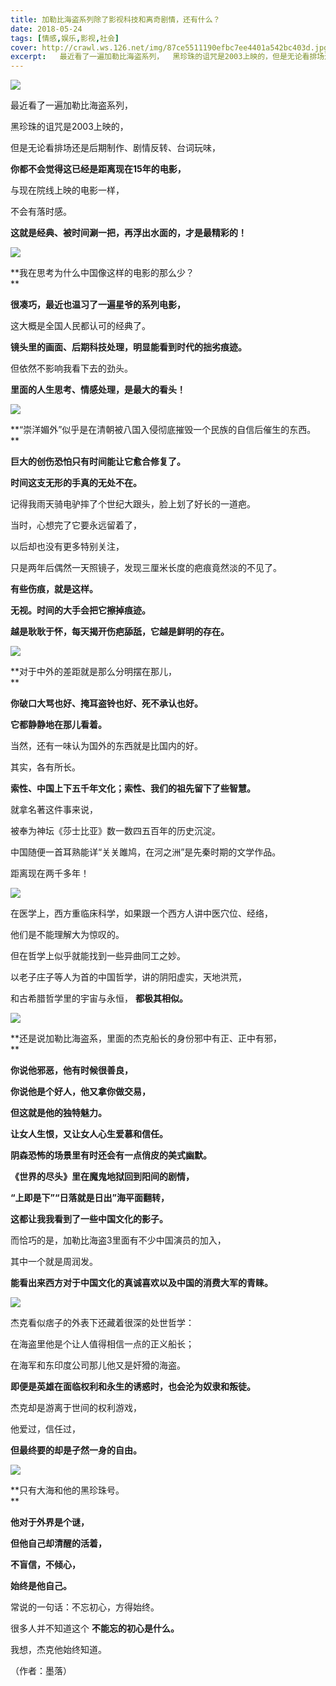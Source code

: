 ```yaml
---
title: 加勒比海盗系列除了影视科技和离奇剧情，还有什么？
date: 2018-05-24
tags: [情感,娱乐,影视,社会]
cover: http://crawl.ws.126.net/img/87ce5511190efbc7ee4401a542bc403d.jpg
excerpt:   最近看了一遍加勒比海盗系列，  黑珍珠的诅咒是2003上映的，但是无论看排场还是后期制
---
```

![](http://crawl.ws.126.net/img/87ce5511190efbc7ee4401a542bc403d.jpg)  

最近看了一遍加勒比海盗系列，  

黑珍珠的诅咒是2003上映的，

但是无论看排场还是后期制作、剧情反转、台词玩味，

**你都不会觉得这已经是距离现在15年的电影，**

与现在院线上映的电影一样，

不会有落时感。

**这就是经典、被时间涮一把，再浮出水面的，才是最精彩的！**

![](http://dingyue.ws.126.net/Wgo0xXRIX5VALeqbSX=rhiVMhGbiJunOEv1UWrm4GcooQ1527150336815.jpg)  

**我在思考为什么中国像这样的电影的那么少？  
**

**很凑巧，最近也温习了一遍星爷的系列电影，**

这大概是全国人民都认可的经典了。

**镜头里的画面、后期科技处理，明显能看到时代的拙劣痕迹。**

但依然不影响我看下去的劲头。

**里面的人生思考、情感处理，是最大的看头！**

![](http://crawl.ws.126.net/img/38bfd6ecc9e0508f3180f099dc42e543.jpg)  

**“崇洋媚外”似乎是在清朝被八国入侵彻底摧毁一个民族的自信后催生的东西。  
**

**巨大的创伤恐怕只有时间能让它愈合修复了。**

**时间这支无形的手真的无处不在。**

记得我雨天骑电驴摔了个世纪大跟头，脸上划了好长的一道疤。

当时，心想完了它要永远留着了，

以后却也没有更多特别关注，

只是两年后偶然一天照镜子，发现三厘米长度的疤痕竟然淡的不见了。

**有些伤痕，就是这样。**

**无视。时间的大手会把它擦掉痕迹。**

**越是耿耿于怀，每天揭开伤疤舔舐，它越是鲜明的存在。**

![](http://dingyue.ws.126.net/GW4cFih79B7pAso5BxiRQ8UZlrysdpipa1KVAyic5b0C91527150336816.jpg)  

**对于中外的差距就是那么分明摆在那儿，  
**

**你破口大骂也好、掩耳盗铃也好、死不承认也好。**

**它都静静地在那儿看着。**

当然，还有一味认为国外的东西就是比国内的好。

其实，各有所长。

**索性、中国上下五千年文化；索性、我们的祖先留下了些智慧。**

就拿名著这件事来说，

被奉为神坛《莎士比亚》数一数四五百年的历史沉淀。

中国随便一首耳熟能详“关关雎鸠，在河之洲”是先秦时期的文学作品。

距离现在两千多年！

![](http://dingyue.ws.126.net/dJv9v74WuiW4M4I0UtDKk0SXYlui3Z69sF4F9oOo=4j651527150336817.jpg)  

在医学上，西方重临床科学，如果跟一个西方人讲中医穴位、经络，  

他们是不能理解大为惊叹的。

但在哲学上似乎就能找到一些异曲同工之妙。

以老子庄子等人为首的中国哲学，讲的阴阳虚实，天地洪荒，

和古希腊哲学里的宇宙与永恒， **都极其相似。**

![](http://dingyue.ws.126.net/Mv6fUfjbcyKq=Q9wLzSY7HPHUpxxtONPcbnjYeyIiI4Zb1527150336818.jpg)  

**还是说加勒比海盗系，里面的杰克船长的身份邪中有正、正中有邪，  
**

**你说他邪恶，他有时候很善良，**

**你说他是个好人，他又拿你做交易，**

**但这就是他的独特魅力。**

**让女人生恨，又让女人心生爱慕和信任。**

**阴森恐怖的场景里有时还会有一点俏皮的美式幽默。**

**《世界的尽头》里在魔鬼地狱回到阳间的剧情，**

**“上即是下”“日落就是日出”海平面翻转，**

**这都让我我看到了一些中国文化的影子。**

而恰巧的是，加勒比海盗3里面有不少中国演员的加入，

其中一个就是周润发。

**能看出来西方对于中国文化的真诚喜欢以及中国的消费大军的青睐。**

![](http://dingyue.ws.126.net/HTOrhfvxZGlBFFfaHeBvrycbMIiQIuKTipljp3RJJN1pm1527150336819.jpg)  

杰克看似痞子的外表下还藏着很深的处世哲学：  

在海盗里他是个让人值得相信一点的正义船长；

在海军和东印度公司那儿他又是奸猾的海盗。

**即便是英雄在面临权利和永生的诱惑时，也会沦为奴隶和叛徒。**

杰克却是游离于世间的权利游戏，

他爱过，信任过，

**但最终要的却是孑然一身的自由。**

![](http://crawl.ws.126.net/img/ce5a9b50a07cc569bce8fc97ced55d59.jpg)  

**只有大海和他的黑珍珠号。  
**

**他对于外界是个谜，**

**但他自己却清醒的活着，**

**不盲信，不倾心，**

**始终是他自己。**

常说的一句话：不忘初心，方得始终。

很多人并不知道这个 **不能忘的初心是什么。**

我想，杰克他始终知道。

（作者：墨落）

